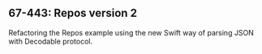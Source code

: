 67-443: Repos version 2
---
Refactoring the Repos example using the new Swift way of parsing JSON with Decodable protocol.
